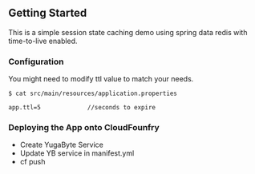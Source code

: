 ## Getting Started

This is a simple session state caching demo using spring data redis with time-to-live enabled.


### Configuration

You might need to modify ttl value to match your needs.

```
$ cat src/main/resources/application.properties

app.ttl=5             //seconds to expire
```

### Deploying the App onto CloudFounfry

* Create YugaByte Service
* Update YB service in manifest.yml
* cf push
